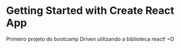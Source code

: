 # Getting Started with Create React App

Primeiro projeto do bootcamp Driven utilizando a biblioteca react! =D